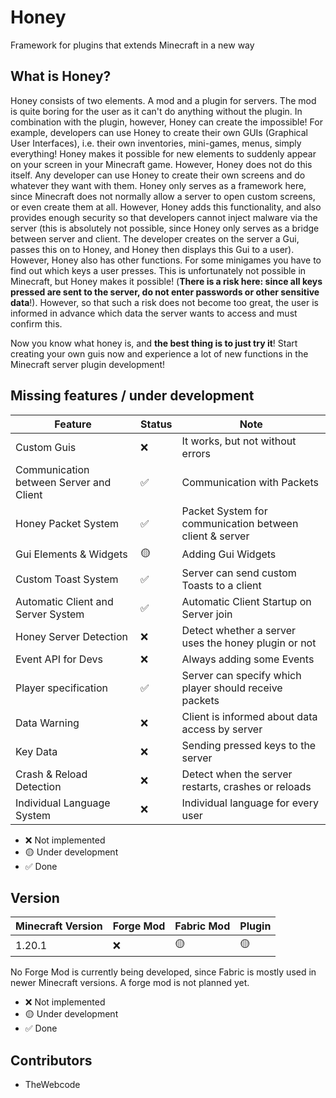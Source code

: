 # Honey

Framework for plugins that extends Minecraft in a new way
## What is Honey?

Honey consists of two elements. A mod and a plugin for servers. The mod is quite boring for the user as it can't do
anything without the plugin. In combination with the plugin, however, Honey can create the impossible! For example,
developers can use Honey to create their own GUIs (Graphical User Interfaces), i.e. their own inventories, mini-games,
menus, simply everything! Honey makes it possible for new elements to suddenly appear on your screen in your Minecraft
game. However, Honey does not do this itself. Any developer can use Honey to create their own screens and do whatever
they want with them. Honey only serves as a framework here, since Minecraft does not normally allow a server to open
custom screens, or even create them at all. However, Honey adds this functionality, and also provides enough security so
that developers cannot inject malware via the server (this is absolutely not possible, since Honey only serves as a
bridge between server and client. The developer creates on the server a Gui, passes this on to Honey, and Honey then
displays this Gui to a user). However, Honey also has other functions. For some minigames you have to find out which
keys a user presses. This is unfortunately not possible in Minecraft, but Honey makes it possible! (**There is a risk
here: since all keys pressed are sent to the server, do not enter passwords or other sensitive data**!). However, so
that such a risk does not become too great, the user is informed in advance which data the server wants to access and
must confirm this.

Now you know what honey is, and **the best thing is to just try it**! Start creating your own guis now and experience a
lot of new functions in the Minecraft server plugin development!

## Missing features / under development

| Feature                                 | Status | Note                                                    
|-----------------------------------------|--------|---------------------------------------------------------|
| Custom Guis                             | ❌      | It works, but not without errors                        |
| Communication between Server and Client | ✅      | Communication with Packets                              |
| Honey Packet System                     | ✅      | Packet System for communication between client & server |
| Gui Elements & Widgets                  | 🟡     | Adding Gui Widgets                                      |
| Custom Toast System                     | ✅      | Server can send custom Toasts to a client               |
| Automatic Client and Server System      | ✅      | Automatic Client Startup on Server join                 |
| Honey Server Detection                  | ❌      | Detect whether a server uses the honey plugin or not    |
| Event API for Devs                      | ❌      | Always adding some Events                               |
| Player specification                    | ✅      | Server can specify which player should receive packets  |
| Data Warning                            | ❌      | Client is informed about data access by server          |
| Key Data                                | ❌      | Sending pressed keys to the server                      |
| Crash & Reload Detection                | ❌      | Detect when the server restarts, crashes or reloads     
| Individual Language System              | ❌      | Individual language for every user                      

- ❌ Not implemented
- 🟡 Under development
- ✅ Done

## Version

|  Minecraft Version| Forge Mod  | Fabric Mod | Plugin
|--|--|--|--|
|  1.20.1 | ❌ |🟡 |🟡 

No Forge Mod is currently being developed, since Fabric is mostly used in newer Minecraft versions. A forge mod is not
planned yet.

- ❌ Not implemented
- 🟡 Under development
- ✅ Done

## Contributors

- TheWebcode